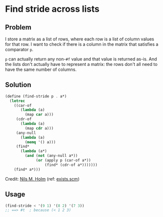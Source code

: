 # Find stride across lists

## Problem

I store a matrix as a list of rows, where each row is a list of column
values for that row. I want to check if there is a column in the
matrix that satisfies a comparator `p`.

`p` can actually return any non-`#f` value and that value is returned
as-is. And the lists don't actually have to represent a matrix: the
rows don't all need to have the same number of columns.

## Solution

```scheme
(define (find-stride p . a*)
  (letrec
    ((car-of
       (lambda (a)
         (map car a)))
     (cdr-of
       (lambda (a)
         (map cdr a)))
     (any-null
       (lambda (a)
         (memq '() a)))
     (find*
       (lambda (a*)
         (and (not (any-null a*))
              (or (apply p (car-of a*))
                  (find* (cdr-of a*)))))))
    (find* a*)))
```

Credit: [Nils M. Holm](https://t3x.org) (ref: [exists.scm](https://t3x.org/s9fes/exists.scm.html))

## Usage

```scheme
(find-stride < '(9 1) '(8 2) '(7 3))
;; ==> #t  ; because (< 1 2 3)
```
